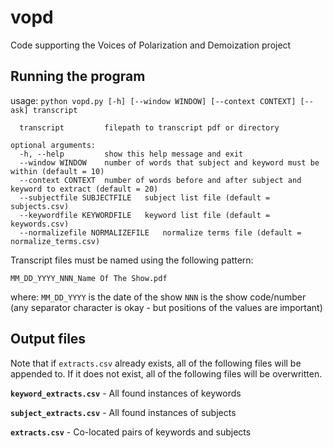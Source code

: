 # vopd
Code supporting the Voices of Polarization and Demoization project

## Running the program

usage: `python vopd.py [-h] [--window WINDOW] [--context CONTEXT] [--ask] transcript`

```positional arguments:
  transcript         filepath to transcript pdf or directory

optional arguments:
  -h, --help         show this help message and exit
  --window WINDOW    number of words that subject and keyword must be within (default = 10)
  --context CONTEXT  number of words before and after subject and keyword to extract (default = 20)
  --subjectfile SUBJECTFILE   subject list file (default = subjects.csv)
  --keywordfile KEYWORDFILE   keyword list file (default = keywords.csv)
  --normalizefile NORMALIZEFILE   normalize terms file (default = normalize_terms.csv)
```

Transcript files must be named using the following pattern:

`MM_DD_YYYY_NNN_Name Of The Show.pdf`

where:
`MM_DD_YYYY` is the date of the show
`NNN` is the show code/number
(any separator character is okay - but positions of the values are important)


## Output files

Note that if `extracts.csv` already exists, all of the following files will be appended to.  If it does not exist,
all of the following files will be overwritten.

**`keyword_extracts.csv`** - All found instances of keywords

**`subject_extracts.csv`** - All found instances of subjects

**`extracts.csv`** - Co-located pairs of keywords and subjects



